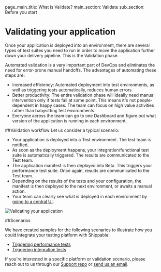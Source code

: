 page_main_title: What is Validate?
main_section: Validate
sub_section: Before you start

# Validating your application

Once your application is deployed into an environment, there are several types of test suites you need to run in order to move the application further down your delivery pipeline. This is the Validation phase.

Automated validation is a very important part of DevOps and eliminates the need for error-prone manual handoffs. The advantages of automating these steps are:

- Increased efficiency: Automated deployment into test environments, as well as triggering tests automatically, reduces human errors.
- Better productivity: The entire validation phase will ideally need manual intervention only if tests fail at some point. This means it's not people-dependent in happy cases. The team can focus on high value activities rather than babysitting test environments.
- Everyone across the team can go to one Dashboard and figure out what version of the application is running in each environment.

##Validation workflow
Let us consider a typical scenario:

- Your application is deployed into a Test environment. The test team is notified.
- As soon as the deployment happens, your integration/functional test suite is automatically triggered. The results are communicated to the Test team.
- The application manifest is then deployed into Beta. This triggers your performance test suite. Once again, results are communicated to the Test team.
- Depending on the results of the tests and your configuration, the manifest is then deployed to the next environment, or awaits a manual action.
- Your team can clearly see what is deployed in each environment by [going to a central UI](/getting-started/single-pane-of-glass-spog/).


<img src="/images/validate/validate-workflow.png" alt="Validating your application">

##Scenarios

We have created samples for the following scenarios to illustrate how you could integrate your testing platform with Shippable:

- [Triggering performance tests](/validate/nouvola/)
- [Triggering integration tests](/validate/sauce-labs/)

If you're interested in a specific platform or validation scenario, please reach out to us through our [Support repo](https://github.com/Shippable/support/issues) or [send us an email](mailto:support@shippable.com).
